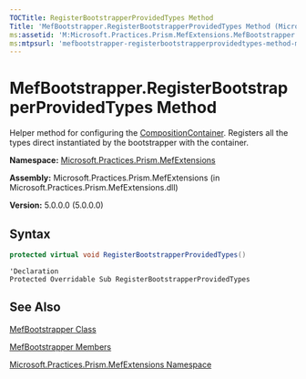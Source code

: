 ```yaml
---
TOCTitle: RegisterBootstrapperProvidedTypes Method
Title: 'MefBootstrapper.RegisterBootstrapperProvidedTypes Method (Microsoft.Practices.Prism.MefExtensions)'
ms:assetid: 'M:Microsoft.Practices.Prism.MefExtensions.MefBootstrapper.RegisterBootstrapperProvidedTypes'
ms:mtpsurl: 'mefbootstrapper-registerbootstrapperprovidedtypes-method-mspp-mefextensions.md'
---
```


# MefBootstrapper.RegisterBootstrapperProvidedTypes Method

Helper method for configuring the [CompositionContainer](http://msdn.microsoft.com/en-us/library/dd833553). Registers all the types direct instantiated by the bootstrapper with the container.

**Namespace:** [Microsoft.Practices.Prism.MefExtensions](mspp-mefextensions-namespace.md)

**Assembly:** Microsoft.Practices.Prism.MefExtensions (in Microsoft.Practices.Prism.MefExtensions.dll)

**Version:** 5.0.0.0 (5.0.0.0)

## Syntax

```C#
protected virtual void RegisterBootstrapperProvidedTypes()
```

```VB
'Declaration
Protected Overridable Sub RegisterBootstrapperProvidedTypes
```

## See Also

[MefBootstrapper Class](mefbootstrapper-class-mspp-mefextensions.md)

[MefBootstrapper Members](mefbootstrapper-members-mspp-mefextensions.md)

[Microsoft.Practices.Prism.MefExtensions Namespace](mspp-mefextensions-namespace.md)
